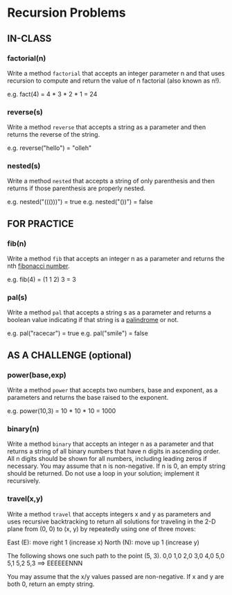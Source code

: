 # Recursion Problems

## IN-CLASS

### factorial(n)
Write a method `factorial` that accepts an integer parameter n and that uses recursion to compute and return the value of n factorial (also known as n!).

e.g. fact(4) = 4 * 3 * 2 * 1 = 24

### reverse(s)
Write a method `reverse` that accepts a string as a parameter and then returns the reverse of the string.

e.g. reverse("hello") = "olleh"

### nested(s)
Write a method `nested` that accepts a string of only parenthesis and then returns if those parenthesis are properly nested.

e.g. nested("((()))") = true
e.g. nested("())") = false

## FOR PRACTICE

### fib(n)
Write a method `fib` that accepts an integer n as a parameter and returns the nth [fibonacci number](https://en.wikipedia.org/wiki/Fibonacci#Fibonacci_sequence).

e.g. fib(4) = (1 1 2) 3 = 3

### pal(s)
Write a method `pal` that accepts a string s as a parameter and returns a boolean value indicating if that string is a [palindrome](https://en.wikipedia.org/wiki/Palindrome) or not.

e.g. pal("racecar") = true
e.g. pal("smile") = false

## AS A CHALLENGE (optional)

### power(base,exp)
Write a method `power` that accepts two numbers, base and exponent, as a parameters and returns the base raised to the exponent.

e.g. power(10,3) = 10 * 10 * 10 = 1000

### binary(n)
Write a method `binary` that accepts an integer n as a parameter and that returns a string of all binary numbers that have n digits in ascending order. All n digits should be shown for all numbers, including leading zeros if necessary. You may assume that n is non-negative. If n is 0, an empty string should be returned. Do not use a loop in your solution; implement it recursively.

### travel(x,y)
Write a method `travel` that accepts integers x and y as parameters and uses recursive backtracking to return all solutions for traveling in the 2-D plane from (0, 0) to (x, y) by repeatedly using one of three moves:

East (E): move right 1 (increase x)
North (N): move up 1 (increase y)

The following  shows one such path to the point (5, 3).
0,0
1,0
2,0
3,0
4,0
5,0
5,1
5,2
5,3
==> EEEEEENNN

You may assume that the x/y values passed are non-negative. If x and y are both 0, return an empty string.
